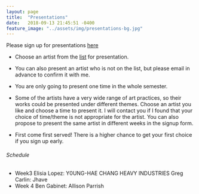 ```yaml
---
layout: page
title:  "Presentations"
date:   2018-09-13 21:45:51 -0400
feature_image: "../assets/img/presentations-bg.jpg"
---
```


Please sign up for presentations [here](https://docs.google.com/spreadsheets/d/1ZXP5Y2u4MbgwM_KZMIRswBQNS5wGiDx4AGXsN6ALnMY/edit?usp=sharing)

* Choose an artist from the [list](http://introfall2018.dlarts.xyz/resources/) for presentation.

* You can also present an artist who is not on the list, but please email in advance to confirm it with me.

* You are only going to present one time in the whole semester.

* Some of the artists have a very wide range of art practices, so their works could be presented under different themes. Choose an artist you like and choose a time to present it. I will contact you if I found that your choice of time/theme is not appropriate for the artist. You can also propose to present the same artist in different weeks in the signup form.

* First come first served! There is a higher chance to get your first choice if you sign up early.

<h6>Schedule</h6>

* Week3 Elisia Lopez: Y0UNG-HAE CHANG HEAVY INDUSTRIES
        Greg Carlin: Jhave
* Week 4 Ben Gabinet: Allison Parrish
<!-- Final List
Week4 (10/02) Generative text
Aansh Shah: MEZ (Mary-Ann Breeze)

Week5 (10/09) Materiality and installation: Text in 3D space
Keri Brooks: Jenny Holzer

Week6 (10/16) Code and language
Aansh Shah: MEZ (Mary-Ann Breeze)

Week7 (10/23) Data and Internet

Week8 (10/30) Playful texts: Interactivity and Performance

Week9 (11/6) Digital Poetics

Week10 (11/13) Translation and multilingual practices -->
